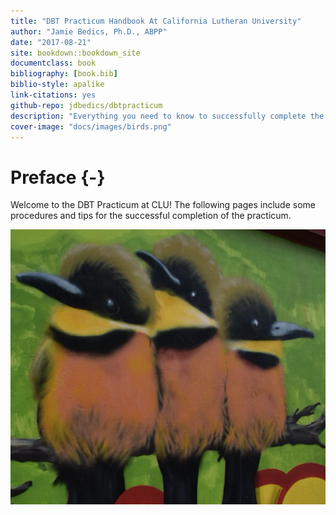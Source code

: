 ```yaml
--- 
title: "DBT Practicum Handbook At California Lutheran University"
author: "Jamie Bedics, Ph.D., ABPP"
date: "2017-08-21"
site: bookdown::bookdown_site
documentclass: book
bibliography: [book.bib]
biblio-style: apalike
link-citations: yes
github-repo: jdbedics/dbtpracticum
description: "Everything you need to know to successfully complete the DBT Practicum at CLU."
cover-image: "docs/images/birds.png"
---
```


# Preface {-}

Welcome to the DBT Practicum at CLU!  The following pages include some procedures and tips for the successful completion of the practicum.

![Welcome To DBT at CLU!](images/birds.png)
